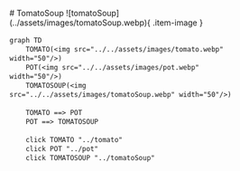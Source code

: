 <figure markdown="1">
# TomatoSoup
![tomatoSoup](../assets/images/tomatoSoup.webp){ .item-image }

```mermaid
graph TD
    TOMATO(<img src="../../assets/images/tomato.webp" width="50"/>)
    POT(<img src="../../assets/images/pot.webp" width="50"/>)
    TOMATOSOUP(<img src="../../assets/images/tomatoSoup.webp" width="50"/>)
    
    TOMATO ==> POT
    POT ==> TOMATOSOUP

    click TOMATO "../tomato"
    click POT "../pot"
    click TOMATOSOUP "../tomatoSoup"
```

</figure>